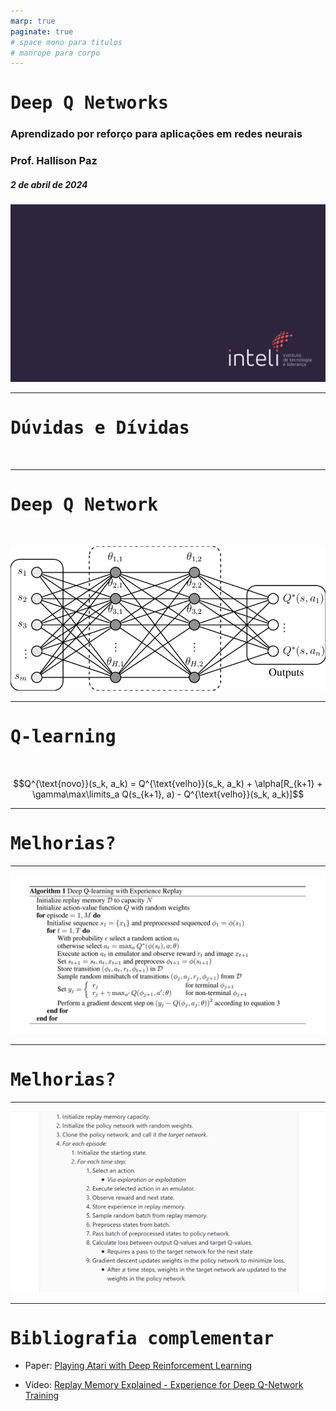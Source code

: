 ```yaml
---
marp: true
paginate: true
# space mono para titulos
# manrope para corpo 
---
```


<style>
    section {
        font-family: "Manrope", Arial;
    }
    h1, h2 {
        font-family: "Space Mono", monospace;
    }
</style>


<!-- _class: invert -->
<!-- _paginate: false -->

# Deep Q Networks

### Aprendizado por reforço para aplicações em redes neurais

### Prof. Hallison Paz

##### 2 de abril de 2024

![bg](styles/bg_inteli_04.jpeg)


---

<!-- _class: invert -->
<!-- _paginate: false -->

# Dúvidas e Dívidas

<br/>

---

# Deep Q Network

<br/>

![](img/s9_deepq_network.png)

---

# Q-learning

<br/>

$$Q^{\text{novo}}(s_k, a_k) =  Q^{\text{velho}}(s_k, a_k) + \alpha[R_{k+1} + \gamma\max\limits_a Q(s_{k+1}, a) - Q^{\text{velho}}(s_k, a_k)]$$


---

<!-- _class: invert -->
<!-- _backgroundColor: #2d253f-->
<!-- _paginate: false -->

# Melhorias?

---

![](img/s9_deepq_algorithm.png)

---

<!-- _class: invert -->
<!-- _backgroundColor: #2d253f-->
<!-- _paginate: false -->

# Melhorias?

---

![](img/s9_deepq_summary.png)

<!-- _footer: Fonte: https://youtu.be/xVkPh9E9GfE?feature=shared -->

---

<!-- _class: invert -->
<!-- _backgroundColor: #2d253f-->
<!-- _paginate: false -->

# Bibliografia complementar

- Paper: [Playing Atari with Deep Reinforcement Learning](https://arxiv.org/abs/1312.5602)

- Vídeo: [Replay Memory Explained - Experience for Deep Q-Network Training](https://youtu.be/Bcuj2fTH4_4?feature=shared)
